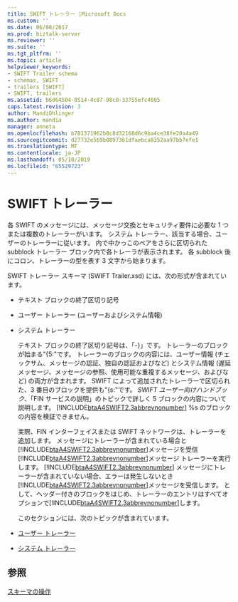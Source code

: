 ```yaml
---
title: SWIFT トレーラー |Microsoft Docs
ms.custom: ''
ms.date: 06/08/2017
ms.prod: biztalk-server
ms.reviewer: ''
ms.suite: ''
ms.tgt_pltfrm: ''
ms.topic: article
helpviewer_keywords:
- SWIFT Trailer schema
- schemas, SWIFT
- trailers [SWIFT]
- SWIFT, trailers
ms.assetid: b6d64584-0514-4c87-98c0-33755efc4695
caps.latest.revision: 3
author: MandiOhlinger
ms.author: mandia
manager: anneta
ms.openlocfilehash: b781371962b8c8d32168d6c9ba4ce38fe20a4a49
ms.sourcegitcommit: d27732e569b0897361dfaebca8352aa97bb7efe1
ms.translationtype: MT
ms.contentlocale: ja-JP
ms.lasthandoff: 05/10/2019
ms.locfileid: "65529723"
---
```

# <a name="swift-trailers"></a>SWIFT トレーラー
各 SWIFT のメッセージには、メッセージ交換とセキュリティ要件に必要な 1 つまたは複数のトレーラーがいます。 システム トレーラー、該当する場合、ユーザーのトレーラーに従います。 内で中かっこのペアをさらに区切られた subblock トレーラー ブロック内で各トレーラが表示されます。 各 subblock 後にコロン、トレーラーの型を表す 3 文字から始まります。  
  
 SWIFT トレーラー スキーマ (SWIFT Trailer.xsd) には、次の形式が含まれています。  
  
- テキスト ブロックの終了区切り記号  
  
- ユーザー トレーラー (ユーザーおよびシステム情報)  
  
- システム トレーラー  
  
  テキスト ブロックの終了区切り記号は、「-}」です。 トレーラーのブロックが始まる"{5:"です。 トレーラーのブロックの内容には、ユーザー情報 (チェックサム、メッセージの認証、独自の認証およびなど) とシステム情報 (遅延メッセージ、メッセージの参照、使用可能な重複するメッセージ、およびなど) の両方が含まれます。 SWIFT によって追加されたトレーラーで区切られた、3 番目のブロックを提供も"{s:"です。 *SWIFT ユーザー向けハンドブック*、「FIN サービスの説明」のトピックで詳しく 5 ブロックの内容について説明します。 [!INCLUDE[btaA4SWIFT2.3abbrevnonumber](../../includes/btaa4swift2-3abbrevnonumber-md.md)] %s のブロックの内容を検証できません。  
  
  実際、FIN インターフェイスまたは SWIFT ネットワークは、トレーラーを追加します。 メッセージにトレーラーが含まれている場合と[!INCLUDE[btaA4SWIFT2.3abbrevnonumber](../../includes/btaa4swift2-3abbrevnonumber-md.md)]メッセージを受信[!INCLUDE[btaA4SWIFT2.3abbrevnonumber](../../includes/btaa4swift2-3abbrevnonumber-md.md)]メッセージ トレーラーを実行します。 [!INCLUDE[btaA4SWIFT2.3abbrevnonumber](../../includes/btaa4swift2-3abbrevnonumber-md.md)] メッセージにトレーラーが含まれていない場合、エラーは発生しないとき[!INCLUDE[btaA4SWIFT2.3abbrevnonumber](../../includes/btaa4swift2-3abbrevnonumber-md.md)]メッセージを受信します。 として、ヘッダー付きのブロックをはじめ、トレーラーのエントリはすべてオプションで[!INCLUDE[btaA4SWIFT2.3abbrevnonumber](../../includes/btaa4swift2-3abbrevnonumber-md.md)]します。  
  
  このセクションには、次のトピックが含まれています。  
  
- [ユーザー トレーラー](../../adapters-and-accelerators/accelerator-swift/user-trailers.md)  
  
- [システム トレーラー](../../adapters-and-accelerators/accelerator-swift/system-trailers.md)  
  
## <a name="see-also"></a>参照  
 [スキーマの操作](../../adapters-and-accelerators/accelerator-swift/working-with-schemas.md)